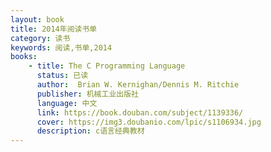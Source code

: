 ```yaml
---
layout: book
title: 2014年阅读书单
category: 读书
keywords: 阅读,书单,2014
books: 
    - title: The C Programming Language
      status: 已读
      author:  Brian W. Kernighan/Dennis M. Ritchie
      publisher: 机械工业出版社
      language: 中文
      link: https://book.douban.com/subject/1139336/
      cover: https://img3.doubanio.com/lpic/s1106934.jpg
      description: c语言经典教材
---
```


